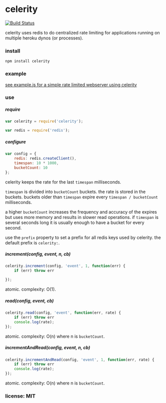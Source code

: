 # celerity

[![Build Status](https://travis-ci.org/snd/celerity.png)](https://travis-ci.org/snd/celerity)

celerity uses redis to do centralized rate limiting for applications running
on multiple heroku dynos (or processes).

### install

```
npm install celerity
```

### example

[see example.js for a simple rate limited webserver using celerity](example.js)

### use

##### require

```javascript
var celerity = require('celerity');

var redis = require('redis');
```

##### configure

```javascript
var config = {
    redis: redis.createClient(),
    timespan: 10 * 1000,
    bucketCount: 10
};
```

celerity keeps the rate for the last `timespan` milliseconds.

`timespan` is divided into `bucketCount` buckets.
the rate is stored in the buckets.
buckets older than `timespan` expire every `timespan / bucketCount` milliseconds.

a higher `bucketCount` increases the frequency and accuracy of the expires
but uses more memory and results in slower read operations.
if `timespan` is several seconds long it is usually enough to have
a bucket for every second.

use the `prefix` property to set a prefix for all redis keys used by celerity.
the default prefix is `celerity:`.

##### increment(config, event, n, cb)

```javascript
celerity.increment(config, 'event', 1, function(err) {
    if (err) throw err

});
```

atomic. complexity: O(1).

##### read(config, event, cb)

```javascript
celerity.read(config, 'event', function(err, rate) {
    if (err) throw err
    console.log(rate);
});
```

atomic. complexity: O(n) where n is `bucketCount`.

##### incrementAndRead(config, event, n, cb)

```javascript
celerity.incrementAndRead(config, 'event', 1, function(err, rate) {
    if (err) throw err
    console.log(rate);
});
```

atomic. complexity: O(n) where n is `bucketCount`.

### license: MIT
